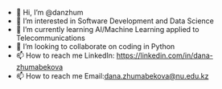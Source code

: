 - 👋 Hi, I’m @danzhum
- 👀 I’m interested in Software Development and Data Science
- 🌱 I’m currently learning AI/Machine Learning applied to Telecommunications
- 💞️ I’m looking to collaborate on coding in Python
- 📫 How to reach me LinkedIn: https://linkedin.com/in/dana-zhumabekova
- 📫 How to reach me Email:dana.zhumabekova@nu.edu.kz
<!---
danzhum/danzhum is a ✨ special ✨ repository because its `README.md` (this file) appears on your GitHub profile.
You can click the Preview link to take a look at your changes.
--->
